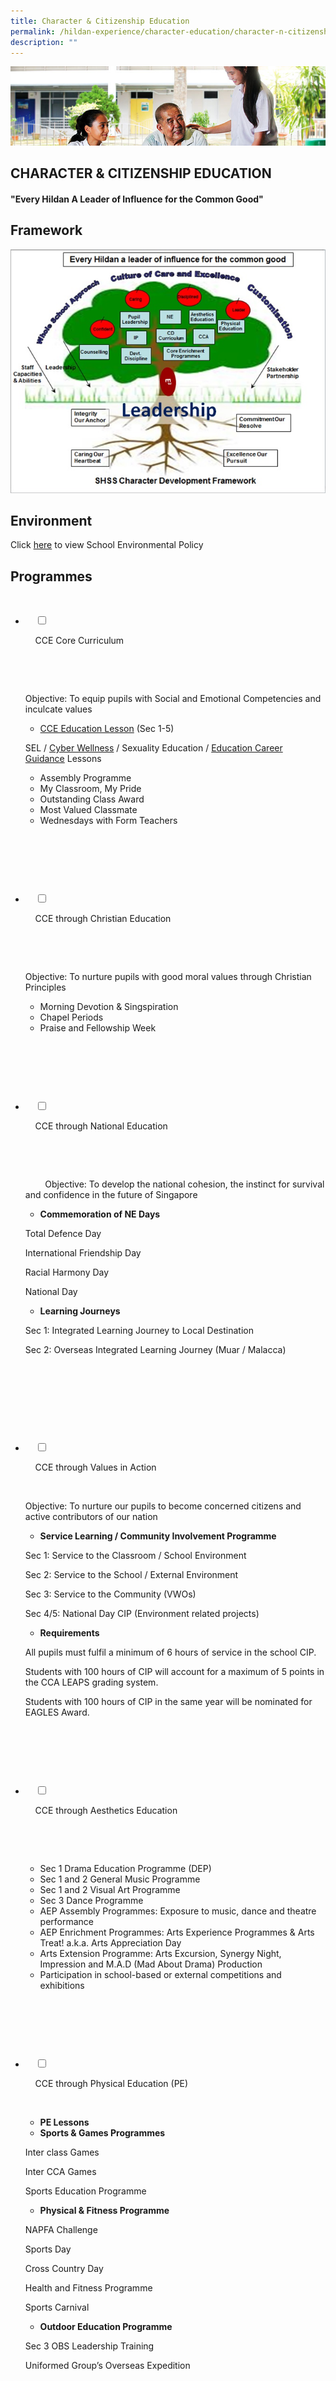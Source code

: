 ```yaml
---
title: Character & Citizenship Education
permalink: /hildan-experience/character-education/character-n-citizenship-education/
description: ""
---
```

![](/images/Instructional%20Programmes/CCE%20Banner.jpg)


CHARACTER & CITIZENSHIP EDUCATION
---------------------------------


#### "Every Hildan A Leader of Influence for the Common Good"



Framework
---------

![](/images/Instructional%20Programmes/CCE%201.jpg)


Environment
-----------

Click [here](/files/SHSS%20Environment%20Policy.pdf) to view School Environmental Policy

Programmes
----------


<ul class="jekyllcodex\_accordion">

  <li>

    <input type="checkbox" id="accordion1">

    <label for="accordion1">CCE Core Curriculum</label>

    <div>

      <p>Objective: To equip pupils with Social and Emotional Competencies and inculcate values

*   [CCE Education Lesson](http://www.moe.gov.sg/education/syllabuses/character-citizenship-education/files/2014-character-citizenship-education-secondary.pdf) (Sec 1-5)

SEL / [Cyber Wellness](https://sthildassec.moe.edu.sg/hildan-experience/character-education/cyber-wellness) / Sexuality Education / [Education Career Guidance](http://www.moe.gov.sg/education/syllabuses/character-citizenship-education/files/2014-education-career-guidance.pdf) Lessons

*   Assembly Programme
*   My Classroom, My Pride
*   Outstanding Class Award
*   Most Valued Classmate
*   Wednesdays with Form Teachers</p>

    </div>

</li>  

  <li>

    <input type="checkbox" id="accordion2">

    <label for="accordion2">CCE through Christian Education</label>

    <div>

      <p>Objective: To nurture pupils with good moral values through Christian Principles

*   Morning Devotion & Singspiration
*   Chapel Periods
*   Praise and Fellowship Week</p>

    </div>

  </li>

  <li>

    <input type="checkbox" id="accordion3">

    <label for="accordion3">CCE through National Education</label>

    <div>

      <p>

        Objective: To develop the national cohesion, the instinct for survival and confidence in the future of Singapore

*   <b>Commemoration of NE Days</b>

Total Defence Day

International Friendship Day

Racial Harmony Day

National Day

*   <b>Learning Journeys</b>

Sec 1: Integrated Learning Journey to Local Destination

Sec 2: Overseas Integrated Learning Journey (Muar / Malacca)

      </p>

    </div>

  </li>

  <li>

    <input type="checkbox" id="accordion4">

    <label for="accordion4">CCE through Values in Action</label>

    <div>

<p>
Objective: To nurture our pupils to become concerned citizens and active contributors of our nation

*   <b>Service Learning / Community Involvement Programme</b>

Sec 1: Service to the Classroom / School Environment

Sec 2: Service to the School / External Environment

Sec 3: Service to the Community (VWOs)

Sec 4/5: National Day CIP (Environment related projects)

*   <b>Requirements</b>

All pupils must fulfil a minimum of 6 hours of service in the school CIP.

Students with 100 hours of CIP will account for a maximum of 5 points in the CCA LEAPS grading system.

Students with 100 hours of CIP in the same year will be nominated for EAGLES Award.	
	
	
</p>

    </div>

  </li>

  <li>

    <input type="checkbox" id="accordion5">

    <label for="accordion5">CCE through Aesthetics Education</label>

    <div>

 <ul>

<li>Sec 1 Drama Education Programme (DEP)</li>

<li>Sec 1 and 2 General Music Programme</li>

<li>Sec 1 and 2 Visual Art Programme</li>
	 
<li>Sec 3 Dance Programme</li>

<li>AEP Assembly Programmes: Exposure to music, dance and theatre performance
</li>
	 
<li>AEP Enrichment Programmes: Arts Experience Programmes & Arts Treat! a.k.a. Arts Appreciation Day
</li>
	 
<li>Arts Extension Programme: Arts Excursion, Synergy Night, Impression and M.A.D (Mad About Drama) Production
</li>	 
	
<li>Participation in school-based or external competitions and exhibitions
</li>	 
	 
      </ul>

    </div>

  </li>
<li>

    <input type="checkbox" id="accordion6">

    <label for="accordion6">CCE through Physical Education (PE)</label>

    <div>

<p>

*   <b>PE Lessons</b>
*   <b>Sports & Games Programmes</b>

Inter class Games

Inter CCA Games

Sports Education Programme

*   <b>Physical & Fitness Programme</b>

NAPFA Challenge

Sports Day

Cross Country Day

Health and Fitness Programme

Sports Carnival

*   <b>Outdoor Education Programme</b>

Sec 3 OBS Leadership Training

Uniformed Group’s Overseas Expedition	
	
</p>
    </div>

  </li>
	
	
</ul>